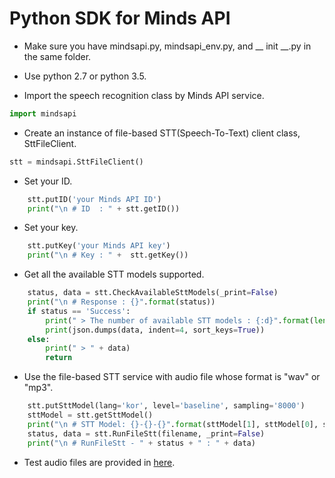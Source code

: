 # Python SDK for Minds API

- Make sure you have mindsapi.py, mindsapi_env.py, and __ init __.py in the same folder.

- Use python 2.7 or python 3.5.

- Import the speech recognition class by Minds API service.
```python
import mindsapi
```

- Create an instance of file-based STT(Speech-To-Text) client class, SttFileClient.
```python
stt = mindsapi.SttFileClient()
```

- Set your ID.
```python
    stt.putID('your Minds API ID')
    print("\n # ID  : " + stt.getID())
```

- Set your key.
```python
    stt.putKey('your Minds API key')
    print("\n # Key : " +  stt.getKey())
```

- Get all the available STT models supported.
```python
    status, data = stt.CheckAvailableSttModels(_print=False)
    print("\n # Response : {}".format(status))
    if status == 'Success':
        print(" > The number of available STT models : {:d}".format(len(data['sttModels'])))
        print(json.dumps(data, indent=4, sort_keys=True))
    else:
        print(" > " + data)
        return
```
- Use the file-based STT service with audio file whose format is "wav" or "mp3".
```python
    stt.putSttModel(lang='kor', level='baseline', sampling='8000')
    sttModel = stt.getSttModel()
    print("\n # STT Model: {}-{}-{}".format(sttModel[1], sttModel[0], sttModel[2]))
    status, data = stt.RunFileStt(filename, _print=False)
    print("\n # RunFileStt - " + status + " : " + data)
```

* Test audio files are provided in [here](https://github.com/mindslab-ai/Minds_API_SDK/tree/master/audio).

